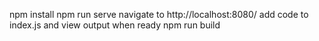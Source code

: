 npm install
npm run serve
navigate to http://localhost:8080/
add code to index.js and view output
when ready npm run build
